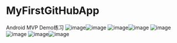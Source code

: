 # MyFirstGitHubApp
Android MVP Demo练习
![image](https://github.com/jingyc0305/MyFirstGitHubApp/blob/master/screenshots/1.jpg?raw=true)![image](https://github.com/jingyc0305/MyFirstGitHubApp/blob/master/screenshots/1_1.jpg?raw=true)
![image](https://github.com/jingyc0305/MyFirstGitHubApp/blob/master/screenshots/2.jpg?raw=true)![image](https://github.com/jingyc0305/MyFirstGitHubApp/blob/master/screenshots/3.jpg?raw=true)
![image](https://github.com/jingyc0305/MyFirstGitHubApp/blob/master/screenshots/4.jpg?raw=true)![image](https://github.com/jingyc0305/MyFirstGitHubApp/blob/master/screenshots/4_1.jpg?raw=true)
![image](https://github.com/jingyc0305/MyFirstGitHubApp/blob/master/screenshots/5.jpg?raw=true)![image](https://github.com/jingyc0305/MyFirstGitHubApp/blob/master/screenshots/6.jpg?raw=true)
